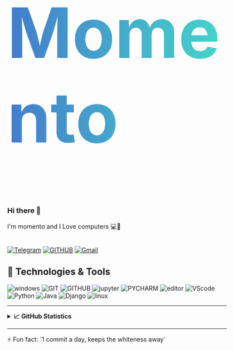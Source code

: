 <h1 style="font-size: 10rem; background: linear-gradient(to right, #437ccd, #45d6ca); background-clip: initial; -webkit-background-clip: text; -webkit-text-fill-color: transparent;">
    Momento   
</h1>

### Hi there 👋 
I'm momento and I Love computers 💻🧡<br><br>


<!--
hidden for noobs, LOL!!!
[![Instagram](https://img.shields.io/badge/Instagram-%23E4405F.svg?style=for-the-badge&logo=Instagram&logoColor=white)](https://instagram.com/ali.momento)
[![Youtube](https://img.shields.io/badge/Youtube-%23FF0000.svg?style=for-the-badge&logo=YouTube&logoColor=white)](https://www.youtube.com/channel/)
-->
[![Telegram](https://img.shields.io/badge/Channel-2CA5E0?style=for-the-badge&logo=telegram&logoColor=white)](https://t.me/happy_c0d3r)
[![GITHUB](https://img.shields.io/badge/github-%23121011.svg?style=for-the-badge&logo=github&logoColor=black&color=white)](https://github.com/ali-moments)
[![Gmail](https://img.shields.io/badge/-Gmail-c14438?style=for-the-badge&logo=Gmail&logoColor=white)](mailto:ali.momento2334@gmail.com)

## 🔧 Technologies & Tools
![windows](https://img.shields.io/badge/Windows-0078D6?style=for-the-badge&logo=windows&logoColor=white)
![GIT](https://img.shields.io/badge/git-%23F05033.svg?style=for-the-badge&logo=git&logoColor=white)
![GITHUB](https://img.shields.io/badge/github-%23121011.svg?style=for-the-badge&logo=github&logoColor=white)
![jupyter](https://img.shields.io/badge/Jupyter-%23F37626.svg?style=for-the-badge&logo=Jupyter&logoColor=white)
![PYCHARM](https://img.shields.io/badge/pycharm-143?style=for-the-badge&logo=pycharm&logoColor=black&color=black&labelColor=green)
![editor](https://img.shields.io/badge/IntelliJIDEA-000000.svg?style=for-the-badge&logo=intellij-idea&logoColor=blue)
![VScode](https://img.shields.io/badge/VisualStudioCode-0078d7.svg?style=for-the-badge&logo=visual-studio-code&logoColor=white)
![Python](https://img.shields.io/badge/python-%2314354C.svg?style=for-the-badge&logo=python&logoColor=white)
![Java](https://img.shields.io/badge/java-%23ED8B00.svg?style=for-the-badge&logo=java&logoColor=white)
![Django](https://img.shields.io/badge/django-%23092E20.svg?style=for-the-badge&logo=django&logoColor=white)
![linux](https://img.shields.io/badge/Linux-FCC624?style=for-the-badge&logo=linux&logoColor=black)
<br>
<hr/>
<details>
  <summary><b>&#x1f4c8; GitHub Statistics</b></summary>
  <div>
    <img height="135px" width="400px" src="https://github-readme-stats.vercel.app/api?username=ali-moments&hide_title=true&hide_border=true&show_icons=true&include_all_commits=true&count_private=true&line_height=21&theme=tokyonight" />
    <img height="135px" width="362px" src="https://github-readme-stats.vercel.app/api/top-langs/?username=ali-moments&hide=html&hide_title=true&hide_border=true&layout=compact&langs_count=8&theme=tokyonight" />
  </div>
  <div>
    <img height="250px" width="770px" src="https://activity-graph.herokuapp.com/graph?username=ali-moments&theme=react-dark&area=true" />
  </div>
</details>
<hr/>
⚡ Fun fact: `1 commit a day, keeps the whiteness away`

<br>







<!--
- 🔭 `I’m currently working on a voice assistant that I named him SOLDIER!`
- 🌱 `I’m currently learning Java`
- 👯 `I’m looking to collaborate on Minecraft plugins and mods.`
- 💬 `Ask me about any thing you want`
- ⚡ Fun fact: `1 commit a day, keeps the whiteness away` 
-->
<!--
![visits](https://visitor-badge.glitch.me/badge?page_id=ali-moments)
[![Telegram](https://img.shields.io/static/v1.svg?label=Telegram&message=@happy_c0d3r&color=grey&logo=telegram&labelColor=0088ff&style=social)](https://t.me/happy_c0d3r)
[![Instagram](https://img.shields.io/badge/Instagram-follow-0088ff.svg?logo=instagram&logoColor=white)](https://www.instagram.com/ali.momento/)
[![Github Gists](https://img.shields.io/github/followers/ali-moments?color=0088ff&label=Gists&logoColor=blue&style=social)](https://gist.github.com/ali-moments)
-->
<!--
![Anurag's GitHub stats](https://github-readme-stats.vercel.app/api?username=nimiology&show_icons=true&theme=nord) 
-->
<!-- ![ali's github stats](https://github-readme-stats.vercel.app/api?username=ali-moments&show_icons=true&&hide_border=true) -->

<!-- ![ali's github stats](https://github-readme-stats.vercel.app/api?username=ali-moments&show_icons=true&&hide_border=true) -->

<!-- ![github card perfect name](https://github.com/ali-moments/ali-moments/blob/master/me.png?raw=true) -->

<!--
<p align="center">
    <img src="https://github-readme-stats.vercel.app/api?username=ali-moments&show_icons=true&hide_border=true&bg_color=35,638aff,36509e,283357&title_color=e6e6e6&text_color=f2f2f2&icon_color=eba254" alt="Profile Stats">
</p>
-->

 <!-- <figure><embed src="https://wakatime.com/share/@ali_moments/a4ad5f0c-9f3d-4c27-8eda-ad1ee21260c3.svg" alt="languages over last year" width="60%"></embed></figure>  -->

<!-- <img src="https://wakatime.com/share/@ali_moments/a4ad5f0c-9f3d-4c27-8eda-ad1ee21260c3.svg" alt="languages over last year" width="60%"/> -->

